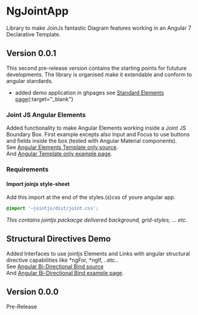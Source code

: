 # NgJointApp

Library to make JoinJs fantastic Diagram features working in an Angular 7 Declarative Template.  

## Version 0.0.1

This second pre-release version contains the starting points for fututure developments. The library is organised make it extendable and conform to angular standards.
* added demo application in ghpages see [Standard Elements page](https://dgwnu.github.io/ng-joint/shapes-standard-examples/standard-elements){:target="_blank"}  

### Joint JS Angular Elements

Added functionality to make Angular Elements working inside a Joint JS Boundary Box. First example excepts also Input and Focus to use buttons and fields inside the box (tested with Angular Material components).  
See [Angular Elements Template only source](https://github.com/dgwnu/ng-joint/tree/master/src/app/shapes-angular-examples/angular-template-only).   
And [Angular Template only example page](https://dgwnu.github.io/ng-joint/shapes-angular-examples/angular-template-only).  

### Requirements

#### Import joinjs style-sheet

Add this import at the end of the styles.(s)css of youre angular app.

```css
@import '~jointjs/dist/joint.css';  
```

_This contains jointjs packacge delivered background, grid-styles, ... etc._
## Structural Directives Demo

Added Interfaces to use jointjs Elements and Links with angular structural directive capabilities like *ngFor, *ngIf, ..etc..  
See [Angular Bi-Directional Bind source](https://github.com/dgwnu/ng-joint/tree/master/src/app/shapes-angular-examples/angular-bi-dir-bind)  
And [Angular Bi-Directional Bind example page](https://dgwnu.github.io/ng-joint/shapes-angular-examples/angular-bi-dir-bind).

## Version 0.0.0

Pre-Release
